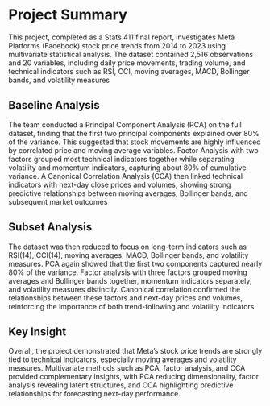 # Project Summary

This project, completed as a Stats 411 final report, investigates Meta Platforms (Facebook) stock price trends from 2014 to 2023 using multivariate statistical analysis. The dataset contained 2,516 observations and 20 variables, including daily price movements, trading volume, and technical indicators such as RSI, CCI, moving averages, MACD, Bollinger bands, and volatility measures

## Baseline Analysis
The team conducted a Principal Component Analysis (PCA) on the full dataset, finding that the first two principal components explained over 80% of the variance. This suggested that stock movements are highly influenced by correlated price and moving average variables. Factor Analysis with two factors grouped most technical indicators together while separating volatility and momentum indicators, capturing about 80% of cumulative variance. A Canonical Correlation Analysis (CCA) then linked technical indicators with next-day close prices and volumes, showing strong predictive relationships between moving averages, Bollinger bands, and subsequent market outcomes

## Subset Analysis

The dataset was then reduced to focus on long-term indicators such as RSI(14), CCI(14), moving averages, MACD, Bollinger bands, and volatility measures. PCA again showed that the first two components captured nearly 80% of the variance. Factor analysis with three factors grouped moving averages and Bollinger bands together, momentum indicators separately, and volatility measures distinctly. Canonical correlation confirmed the relationships between these factors and next-day prices and volumes, reinforcing the importance of both trend-following and volatility indicators

## Key Insight

Overall, the project demonstrated that Meta’s stock price trends are strongly tied to technical indicators, especially moving averages and volatility measures. Multivariate methods such as PCA, factor analysis, and CCA provided complementary insights, with PCA reducing dimensionality, factor analysis revealing latent structures, and CCA highlighting predictive relationships for forecasting next-day performance.
